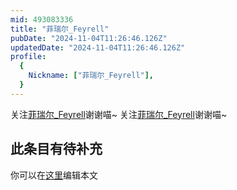 ```yaml
---
mid: 493083336
title: "菲瑞尔_Feyrell"
pubDate: "2024-11-04T11:26:46.126Z"
updatedDate: "2024-11-04T11:26:46.126Z"
profile:
  {
    Nickname: ["菲瑞尔_Feyrell"],
  }
---
```


关注[菲瑞尔_Feyrell](https://space.bilibili.com/493083336)谢谢喵~ 关注[菲瑞尔_Feyrell](https://space.bilibili.com/493083336)谢谢喵~

## 此条目有待补充
你可以在[这里](https://github.com/Yuhanawa/VTuber.ICU-Content/edit/master/v/菲瑞尔_Feyrell/index.md)编辑本文
